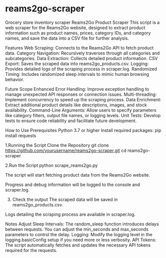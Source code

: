 # reams2go-scraper
Grocery store inventory scraper
Reams2Go Product Scraper
This script is a web scraper for the Reams2Go website, designed to extract product information such as product names, prices, category IDs, and category names, and save the data into a CSV file for further analysis.

Features
Web Scraping: Connects to the Reams2Go API to fetch product data.
Category Navigation: Recursively traverses through all categories and subcategories.
Data Extraction: Collects detailed product information.
CSV Export: Saves the scraped data into reams2go_products.csv.
Logging: Provides detailed logs of the scraping process in scraper.log.
Randomized Timing: Includes randomized sleep intervals to mimic human browsing behavior.

Future Scope
Enhanced Error Handling: Improve exception handling to manage unexpected API responses or connection issues.
Multi-threading: Implement concurrency to speed up the scraping process.
Data Enrichment: Extract additional product details like descriptions, images, and stock availability.
Command-Line Arguments: Allow users to specify parameters like category filters, output file names, or logging levels.
Unit Tests: Develop tests to ensure code reliability and facilitate future development.

How to Use
Prerequisites
Python 3.7 or higher
Install required packages:
pip install requests

1.Running the Script
Clone the Repository
git clone https://github.com/yourusername/reams2go-scraper.git
cd reams2go-scraper

2.Run the Script
python scrape_reams2go.py

The script will start fetching product data from the Reams2Go website.

Progress and debug information will be logged to the console and scraper.log.

3. Check the output
The scraped data will be saved in reams2go_products.csv.

Logs detailing the scraping process are available in scraper.log.

Notes
Adjust Sleep Intervals: The random_sleep function introduces delays between requests. You can adjust the min_seconds and max_seconds parameters to control the delay.
Logging: Modify the logging level in the logging.basicConfig setup if you need more or less verbosity.
API Tokens: The script automatically fetches and updates the necessary API tokens required for the requests.

